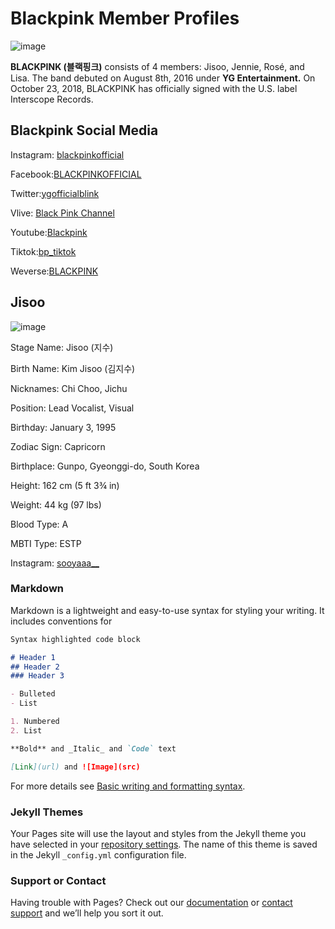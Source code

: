 # Blackpink Member Profiles
![image](https://user-images.githubusercontent.com/99862210/159168067-5d6c22a3-8568-4766-937c-5b5aa9cb0f5f.png)

**BLACKPINK (블랙핑크)** consists of 4 members: Jisoo, Jennie, Rosé, and Lisa. The band debuted on August 8th, 2016 under **YG Entertainment.** On October 23, 2018, BLACKPINK has officially signed with the U.S. label Interscope Records.


## Blackpink Social Media
Instagram: [blackpinkofficial](https://www.instagram.com/blackpinkofficial/?hl=en) 

Facebook:[BLACKPINKOFFICIAL](https://www.facebook.com/BLACKPINKOFFICIAL/)   

Twitter:[ygofficialblink](https://twitter.com/ygofficialblink) 

Vlive: [Black Pink Channel](https://www.vlive.tv/channel/F001E5) 

Youtube:[Blackpink](https://www.youtube.com/channel/UCOmHUn--16B90oW2L6FRR3A)   

Tiktok:[bp_tiktok](https://www.tiktok.com/@bp_tiktok?lang=en)       

Weverse:[BLACKPINK](https://weverse.io/blackpink/artist)                         

## Jisoo
![image](https://user-images.githubusercontent.com/99862210/159168122-deaeed8a-dabd-43e4-b573-5edf8bc0dced.png)

Stage Name: Jisoo (지수)

Birth Name: Kim Jisoo (김지수)

Nicknames: Chi Choo, Jichu

Position: Lead Vocalist, Visual

Birthday: January 3, 1995

Zodiac Sign: Capricorn

Birthplace: Gunpo, Gyeonggi-do, South Korea

Height: 162 cm (5 ft 3¾ in)

Weight: 44 kg (97 lbs)

Blood Type: A

MBTI Type: ESTP

Instagram: [sooyaaa__](https://www.instagram.com/sooyaaa__/)




### Markdown

Markdown is a lightweight and easy-to-use syntax for styling your writing. It includes conventions for

```markdown
Syntax highlighted code block

# Header 1
## Header 2
### Header 3

- Bulleted
- List

1. Numbered
2. List

**Bold** and _Italic_ and `Code` text

[Link](url) and ![Image](src)
```

For more details see [Basic writing and formatting syntax](https://docs.github.com/en/github/writing-on-github/getting-started-with-writing-and-formatting-on-github/basic-writing-and-formatting-syntax).

### Jekyll Themes

Your Pages site will use the layout and styles from the Jekyll theme you have selected in your [repository settings](https://github.com/aespaghetti/aespaghetti.github.io/settings/pages). The name of this theme is saved in the Jekyll `_config.yml` configuration file.

### Support or Contact

Having trouble with Pages? Check out our [documentation](https://docs.github.com/categories/github-pages-basics/) or [contact support](https://support.github.com/contact) and we’ll help you sort it out.
